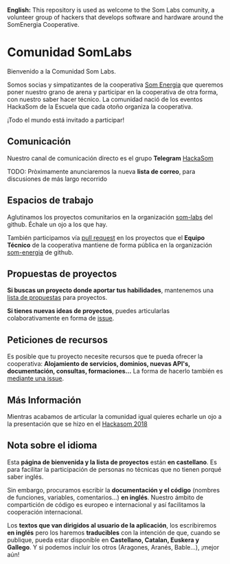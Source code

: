 **English:** This repository is used as welcome to the Som Labs comunity,
a volunteer group of hackers that develops software and hardware around the SomEnergia Cooperative.

# Comunidad SomLabs

Bienvenido a la Comunidad Som Labs.

Somos socias y simpatizantes de la cooperativa [Som Energia](https://somenergia.coop)
que queremos poner nuestro grano de arena
y participar en la cooperativa de otra forma, con nuestro saber hacer técnico.
La comunidad nació de los eventos HackaSom de la Escuela que cada otoño organiza la cooperativa.

¡Todo el mundo está invitado a participar!

## Comunicación

Nuestro canal de comunicación directo es el grupo **Telegram** [HackaSom](https://t.me/joinchat/DgqOPEAGIu81y1vTfiK-6w)

TODO: Pròximamente anunciaremos la nueva **lista de correo**, para discusiones de más largo recorrido

## Espacios de trabajo

Aglutinamos los proyectos comunitarios en la organización [som-labs](https://github.com/som-labs/) del github.
Échale un ojo a los que hay.

También participamos vía [pull request](http://aprendegit.com/que-es-un-pull-request/) en los proyectos que el **Equipo Técnico** de la cooperativa mantiene de forma pública en la organización [som-energia](https://github.com/som-energia/) de github.

## Propuestas de proyectos

**Si buscas un proyecto donde aportar tus habilidades**,
mantenemos una [lista de propuestas](https://github.com/som-labs/community/issues) para proyectos.

**Si tienes nuevas ideas de proyectos**,
puedes articularlas colaborativamente en forma de
[issue](https://github.com/som-labs/community/issues/new?template=idea-de-proyecto.md).

## Peticiones de recursos

Es posible que tu proyecto necesite recursos que te pueda ofrecer la cooperativa:
**Alojamiento de servicios, dominios, nuevas API's, documentación, consultas, formaciones...**
La forma de hacerlo también es [mediante una issue](https://github.com/som-labs/community/issues/new?template=idea-de-proyecto.md).

## Más Información

Mientras acabamos de articular la comunidad igual quieres echarle un ojo
a la presentación que se hizo en el [Hackasom 2018](https://som-energia.github.io/somenergia-courses/2018-10-06-hackasom2018/)

## Nota sobre el idioma

Esta **página de bienvenida y la lista de proyectos** están **en castellano**.
Es para facilitar la participación de personas no técnicas que no tienen porqué saber inglés.

Sin embargo, procuramos escribir la **documentación y el código**
(nombres de funciones, variables, comentarios...)
**en inglés**.
Nuestro ámbito de compartición de código es europeo e internacional
y así facilitamos la cooperación internacional.

Los **textos que van dirigidos al usuario de la aplicación**,
los escribiremos **en inglés** pero los haremos **traducibles**
con la intención de que, cuando se publique,
pueda estar disponible en **Castellano, Catalan, Euskera y Gallego**.
Y si podemos incluir los otros (Aragones, Aranés, Bable...), ¡mejor aún!



